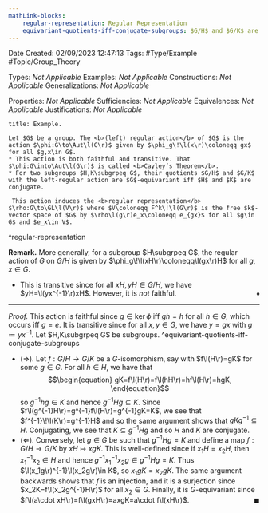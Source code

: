 ```yaml
---
mathLink-blocks:
    regular-representation: Regular Representation
    equivariant-quotients-iff-conjugate-subgroups: $G/H$ and $G/K$ are $G$-isomorphic $\Leftrightarrow$ $H$ and $K$ are conjugate
---
```


<div class="topSpace"></div>

Date Created: 02/09/2023 12:47:13
Tags: #Type/Example #Topic/Group_Theory

Types: <i>Not Applicable</i>
Examples: <i>Not Applicable</i>
Constructions: <i>Not Applicable</i>
Generalizations: <i>Not Applicable</i>

Properties: <i>Not Applicable</i>
Sufficiencies: <i>Not Applicable</i>
Equivalences: <i>Not Applicable</i>
Justifications: <i>Not Applicable</i>

``` ad-Example
title: Example.

Let $G$ be a group. The <b>(left) regular action</b> of $G$ is the action $\phi:G\to\Aut\l(G\r)$ given by $\phi_g\!\l(x\r)\coloneqq gx$ for all $g,x\in G$. 
* This action is both faithful and transitive. That $\phi:G\into\Aut\l(G\r)$ is called <b>Cayley’s Theorem</b>.
* For two subgroups $H,K\subgrpeq G$, their quotients $G/H$ and $G/K$ with the left-regular action are $G$-equivariant iff $H$ and $K$ are conjugate.

 This action induces the <b>regular representation</b> $\rho:G\to\GL\l(V\r)$ where $V\coloneqq F^k\!\l(G\r)$ is the free $k$-vector space of $G$ by $\rho\l(g\r)e_x\coloneqq e_{gx}$ for all $g\in G$ and $e_x\in V$.

```
^regular-representation

<b>Remark.</b> More generally, for a subgroup $H\subgrpeq G$, the regular action of $G$ on $G/H$ is given by $\phi_g\!\l(xH\r)\coloneqq\l(gx\r)H$ for all $g,x\in G$.
*  This is transitive since for all $xH,yH\in G/H$, we have $yH=\l(yx^{-1}\r)xH$. However, it is <i>not</i> faithful.<span style="float:right;">$\blacklozenge$</span>

---

<i>Proof.</i> This action is faithful since $g\in\ker\phi$ iff $gh=h$ for all $h\in G$, which occurs iff $g=e$. It is transitive since for all $x,y\in G$, we have $y=gx$ with $g\coloneqq yx^{-1}$. Let $H,K\subgrpeq G$ be subgroups.
^equivariant-quotients-iff-conjugate-subgroups
* ($\Rightarrow$). Let $f:G/H\to G/K$ be a $G$-isomorphism, say with $f\l(H\r)=gK$ for some $g\in G$. For all $h\in H$, we have that
$$\begin{equation}
    gK=f\l(H\r)=f\l(hH\r)=hf\l(H\r)=hgK,
\end{equation}$$
so $g^{-1}hg\in K$ and hence $g^{-1}Hg\subseteq K$. Since $f\l(g^{-1}H\r)=g^{-1}f\l(H\r)=g^{-1}gK=K$, we see that $f^{-1}\!\l(K\r)=g^{-1}H$ and so the same argument shows that $gKg^{-1}\subseteq H$. Conjugating, we see that $K\subseteq g^{-1}Hg$ and so $H$ and $K$ are conjugate.
* ($\Leftarrow$). Conversely, let $g\in G$ be such that $g^{-1}Hg=K$ and define a map $f:G/H\to G/K$ by $xH\mapsto xgK$. This is well-defined since if $x_1H=x_2H$, then $x_1^{-1}x_2\in H$ and hence $g^{-1}x_1^{-1}x_2g\in g^{-1}Hg=K$. Thus $\l(x_1g\r)^{-1}\l(x_2g\r)\in K$, so $x_1gK=x_2gK$. The same argument backwards shows that $f$ is an injection, and it is a surjection since $x_2K=f\l(x_2g^{-1}H\r)$ for all $x_2\in G$. Finally, it is $G$-equivariant since $f\l(a\cdot xH\r)=f\l(gxH\r)=axgK=a\cdot f\l(xH\r)$.<span style="float:right;">$\blacksquare$</span>
